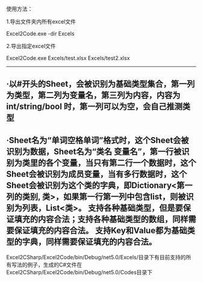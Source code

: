 使用方法：

1.导出文件夹内所有excel文件

  Excel2Code.exe -dir Excels
  
2.导出指定excel文件

  Excel2Code.exe Excels/test.xlsx Excels/test2.xlsx
  
------------------
·以#开头的Sheet，会被识别为基础类型集合，第一列为类型，第二列为变量名，第三列为内容，内容为 int/string/bool 时，第一列可以为空，会自己推测类型
------------------
·Sheet名为“单词空格单词”格式时，这个Sheet会被识别为数据，Sheet名为“类名 变量名”，第一行被识别为类里的各个变量，当只有第二行一个数据时，这个Sheet会被识别为成员变量，当有多行数据时，这个Sheet会被识别为这个类的字典，即Dictionary<第一列的类别, 类>，如果第一行第一列中包含list，则被识别为列表，List<类>。
支持各种基础类型，但是要保证填充的内容合法；支持各种基础类型的数组，同样需要保证填充的内容合法。
支持Key和Value都为基础类型的字典，同样需要保证填充的内容合法。
------------------
Excel2CSharp/Excel2Code/bin/Debug/net5.0/Excels/目录下有目前支持的所有写法的例子，生成的C#文件在Excel2CSharp/Excel2Code/bin/Debug/net5.0/Codes目录下

